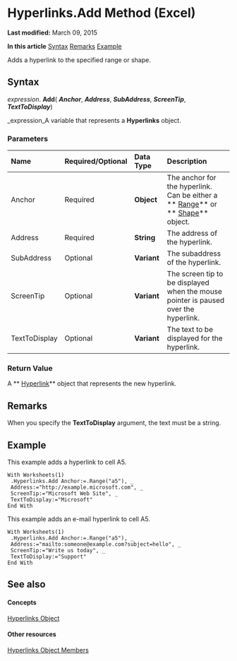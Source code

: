 
# Hyperlinks.Add Method (Excel)

 **Last modified:** March 09, 2015

 **In this article**
 [Syntax](#sectionSection0)
 [Remarks](#sectionSection1)
 [Example](#sectionSection2)


Adds a hyperlink to the specified range or shape.


## Syntax
<a name="sectionSection0"> </a>

 _expression_. **Add**( **_Anchor_**,  **_Address_**,  **_SubAddress_**,  **_ScreenTip_**,  **_TextToDisplay_**)

 _expression_A variable that represents a  **Hyperlinks** object.


### Parameters



|**Name**|**Required/Optional**|**Data Type**|**Description**|
|:-----|:-----|:-----|:-----|
|Anchor|Required| **Object**|The anchor for the hyperlink. Can be either a  ** [Range](b8207778-0dcc-4570-1234-f130532cc8cd.md)** or ** [Shape](8f01fcd1-b7d9-5216-2de5-40fb6648a403.md)** object.|
|Address|Required| **String**|The address of the hyperlink.|
|SubAddress|Optional| **Variant**|The subaddress of the hyperlink.|
|ScreenTip|Optional| **Variant**|The screen tip to be displayed when the mouse pointer is paused over the hyperlink.|
|TextToDisplay|Optional| **Variant**|The text to be displayed for the hyperlink.|

### Return Value

A  ** [Hyperlink](8bdd2c2f-e6eb-a2f2-78c8-b597aa80ec05.md)** object that represents the new hyperlink.


## Remarks
<a name="sectionSection1"> </a>

When you specify the  **TextToDisplay** argument, the text must be a string.


## Example
<a name="sectionSection2"> </a>

This example adds a hyperlink to cell A5.


```
With Worksheets(1) 
 .Hyperlinks.Add Anchor:=.Range("a5"), _ 
 Address:="http://example.microsoft.com", _ 
 ScreenTip:="Microsoft Web Site", _ 
 TextToDisplay:="Microsoft" 
End With
```

This example adds an e-mail hyperlink to cell A5.




```
With Worksheets(1) 
 .Hyperlinks.Add Anchor:=.Range("a5"), _ 
 Address:="mailto:someone@example.com?subject=hello", _ 
 ScreenTip:="Write us today", _ 
 TextToDisplay:="Support" 
End With 

```


## See also
<a name="sectionSection2"> </a>


#### Concepts


 [Hyperlinks Object](de28e0af-7a4c-56c3-5fe5-ac47d1654628.md)
#### Other resources


 [Hyperlinks Object Members](ab074196-6a61-66da-4cc1-839d690fef99.md)
